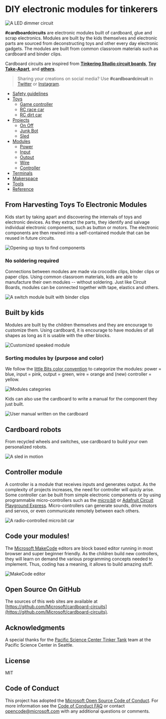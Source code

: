 # DIY electronic modules for tinkerers

![A LED dimmer circuit](https://github.com/pravin-vaz/cardboardtronics/blob/master/assets/leddimmer.gif)

**#cardboardcircuits** are electronic modules built of cardboard, glue and scrap electronics. Modules are built by the kids themselves and electronic parts are sourced from deconstructing toys and other every day electronic gadgets. The modules are built from common classroom materials such as cardboard and binder clips. 

Cardboard circuits are inspired from **[Tinkering Studio circuit boards](https://www.exploratorium.edu/sites/default/files/tinkering/files/Instructions/circuit_boards.pdf)**, **[Toy Take-Apart](https://www.exploratorium.edu/sites/default/files/tinkering/files/Instructions/toy_take_apart_0.pdf)**, and **[others](cardboardtronics/reference/index.md)**.

> Sharing your creations on social media? Use **#cardboardcircuit** in [Twitter](https://twitter.com/search?q=%23cardboardcircuit) or [Instagram](https://www.instagram.com/explore/tags/cardboardcircuit/).

* [Safety guidelines]({{site.baseurl}}/safety)
* [Toys]({{site.baseurl}}/toys)
    * [Game controller]({{site.baseurl}}/toys/game-controller)
    * [RC race car]({{site.baseurl}}/toys/rc-race-car)
    * [RC dirt car]({{site.baseurl}}/toys/rc-dirt-car)
* [Projects]({{site.baseurl}}/projects)
    * [On Off]({{site.baseurl}}/projects/on-off)
    * [Junk Bot]({{site.baseurl}}/projects/junk-bot)
    * [Sled]({{site.baseurl}}/projects/sled)
* [Modules]({{site.baseurl}}/modules)
    * [Power]({{site.baseurl}}/modules/power)
    * [Input]({{site.baseurl}}/modules/input)
    * [Output]({{site.baseurl}}/modules/output)
    * [Wire]({{site.baseurl}}/modules/wire)
    * [Controller]({{site.baseurl}}/modules/controller)
* [Terminals]({{site.baseurl}}/terminals)
* [Makerspace]({{site.baseurl}}/makerspace)
* [Tools]({{site.baseurl}}/tools)
* [Reference]({{site.baseurl}}/reference)

## From Harvesting Toys To Electronic Modules

Kids start by taking apart and discovering the internals of toys and electronic devices.
As they extract the parts, they identify and salvage individual electronic components, such as button or motors.
The electronic components are then rewired into a self-contained module that can be reused in future circuits.

![Opening up toys to find components]({{site.baseurl}}/assets/toydeconstruction.JPG)

### No soldering required

Connections between modules are made via crocodile clips, binder clips or paper clips. Using common classroom materials, kids are able to manufacture their own modules -- without soldering. Just like Circuit Boards, modules can be connected together with tape, elastics and others.

![A switch module built with binder clips]({{site.baseurl}}/assets/switchbare.jpg)

## Built by kids

Modules are built by the children themselves and they are encourage to customize them. Using cardboard, it is encourage to have modules of all shapes as long as it is usable with the other blocks.

![Customized speaked module]({{site.baseurl}}/assets/speakermod.JPG)

### Sorting modules by (purpose and color)

We follow the [little Bits color convention](http://discuss.littlebits.cc/t/what-do-the-different-colors-of-modules-mean/157) to
categorize the modules: power = blue, input = pink, output = green, wire = orange and (new) controller = yellow.

![Modules categories]({{site.baseurl}}/assets/modules.jpg)

Kids can also use the cardboard to write a manual for the component they just built.

![User manual written on the cardboard]({{site.baseurl}}/assets/usbpower2.jpg)

## Cardboard robots

From recycled wheels and switches, use cardboard to build your own personalized robots.

![A sled in motion]({{site.baseurl}}/assets/sled.gif)

## Controller module

A controller is a module that receives inputs and generates output. As the complexity of projects increases, the need for controller 
will quicly arise. Some controller can be built from simple electronic components or by using programmable micro-controllers 
such as the [micro:bit](https://microbit.org) or [Adafruit Circuit Playground Express](https://makecode.adafruit.org). Micro-controllers can generate sounds, drive motors and servos, or even
communicate remotely between each others.

![A radio-controlled micro:bit car]({{site.baseurl}}/assets/microbitradiocar.gif)

## Code your modules!

The [Microsoft MakeCode](https://makecode.com) editors are block based editor running in most browser and super beginner friendly.
As the children build new controllers, they will learn on demand the various programming concepts needed to implement. 
Thus, coding has a meaning, it allows to build amazing stuff.

![MakeCode editor]({{site.baseurl}}/assets/makecode.jpg)

## Open Source On GitHub

The sources of this web sites are available at [https://github.com/Microsoft/cardboard-circuits](https://github.com/Microsoft/cardboard-circuits).

## Acknowledgments

A special thanks for the [Pacific Science Center Tinker Tank](https://www.pacificsciencecenter.org/tinker-tank/) team at the Pacific Science Center in Seattle.

## License

MIT

## Code of Conduct

This project has adopted the [Microsoft Open Source Code of Conduct](https://opensource.microsoft.com/codeofconduct/). For more information see the [Code of Conduct FAQ](https://opensource.microsoft.com/codeofconduct/faq/) or contact [opencode@microsoft.com](mailto:opencode@microsoft.com) with any additional questions or comments.
